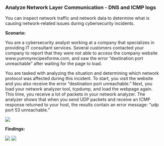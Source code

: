 <h3>Analyze Network Layer Communication - DNS and ICMP logs </h3>

You can inspect network traffic and network data to determine what is causing network-related issues during cybersecurity incidents. <br>

<strong>Scenario:</strong>
<p>
You are a cybersecurity analyst working at a company that specializes in providing IT consultant services. Several customers contacted your company to report that they were not able to access the company website www.yummyrecipesforme.com, and saw the error “destination port unreachable” after waiting for the page to load.

You are tasked with analyzing the situation and determining which network protocol was affected during this incident. To start, you visit the website and you also receive the error “destination port unreachable.” Next, you load your network analyzer tool, tcpdump, and load the webpage again. This time, you receive a lot of packets in your network analyzer. The analyzer shows that when you send UDP packets and receive an ICMP response returned to your host, the results contain an error message: “udp port 53 unreachable.” 
</p>


<img src="https://github.com/Nisha318/Nisha318.github.io/blob/main/images/DNS%20and%20ICMP%20log.PNG">


<strong>Findings: </strong>

<img src="https://github.com/Nisha318/Nisha318.github.io/blob/main/images/DNS%20and%20ICMP%20log%202.PNG">

<img src="https://github.com/Nisha318/Nisha318.github.io/blob/main/images/DNS%20and%20ICMP%20log%203.PNG">
